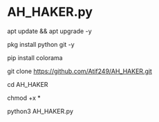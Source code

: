 # AH_HAKER.py

apt update && apt upgrade -y

pkg install python git -y

pip install colorama

git clone https://github.com/Atif249/AH_HAKER.git

cd AH_HAKER

chmod +x *

python3 AH_HAKER.py

